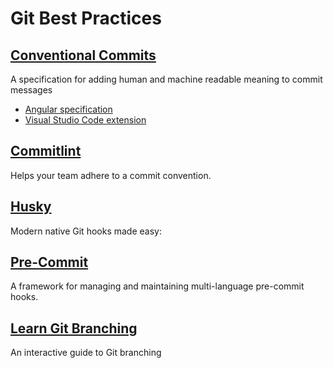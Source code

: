 # Git Best Practices

## [Conventional Commits](https://www.conventionalcommits.org/en/v1.0.0/)

A specification for adding human and machine readable meaning to commit messages

-   [Angular specification](https://github.com/angular/angular/blob/22b96b9/CONTRIBUTING.md#-commit-message-guidelines)
-   [Visual Studio Code extension](https://marketplace.visualstudio.com/items?itemName=vivaxy.vscode-conventional-commits)

## [Commitlint](https://commitlint.js.org/#/)

Helps your team adhere to a commit convention.

## [Husky](https://typicode.github.io/husky/)

Modern native Git hooks made easy:

## [Pre-Commit](https://pre-commit.com/)

A framework for managing and maintaining multi-language pre-commit hooks.

## [Learn Git Branching](https://learngitbranching.js.org/)

An interactive guide to Git branching
